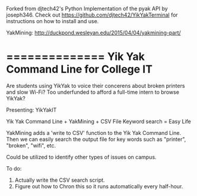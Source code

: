 Forked from djtech42's Python Implementation of the pyak API by joseph346.
Check out https://github.com/djtech42/YikYakTerminal for instructions on how to install and use. 

YakMining: http://duckpond.wesleyan.edu/2015/04/04/yakmining-part/

==============
Yik Yak Command Line for College IT 
==============

Are students using YikYak to voice their concerens about broken printers and slow Wi-Fi?
Too underfunded to afford a full-time intern to browse YikYak?

Presenting: YikYakIT

Yik Yak Command Line + YakMining + CSV File Keyword search = Easy Life

YakMining adds a 'write to CSV' function to the Yik Yak Command Line. Then we can easily search the output file for key words such as "printer", "broken", "wifi", etc.


Could be utilized to identify other types of issues on campus. 



To do: 

1. Actually write the CSV search script.
2. Figure out how to Chron this so it runs automatically every half-hour. 

